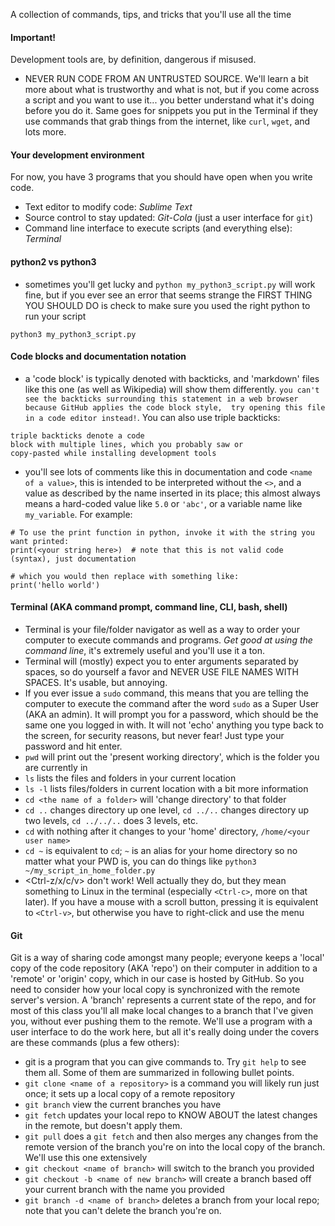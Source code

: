 A collection of commands, tips, and tricks that you'll use all the time

#### Important!
Development tools are, by definition, dangerous if misused. 
- NEVER RUN CODE FROM AN UNTRUSTED SOURCE.
We'll learn a bit more about what is trustworthy and what is not, but if you come across a script
and you want to use it... you better understand what it's doing before you do it.  Same goes
for snippets you put in the Terminal if they use commands that grab things from the internet,
like `curl`, `wget`, and lots more.


#### Your development environment
For now, you have 3 programs that you should have open when you write code.
- Text editor to modify code: *Sublime Text*
- Source control to stay updated: *Git-Cola* (just a user interface for `git`)
- Command line interface to execute scripts (and everything else): *Terminal*


#### python2 vs python3
- sometimes you'll get lucky and `python my_python3_script.py` will work fine, but if you
ever see an error that seems strange the FIRST THING YOU SHOULD DO is check to make sure you
used the right python to run your script
```
python3 my_python3_script.py
```


#### Code blocks and documentation notation
- a 'code block' is typically denoted with backticks, and 'markdown' files like this
one (as well as Wikipedia) will show them differently. `you can't see the backticks
surrounding this statement in a web browser because GitHub applies the code block style, 
try opening this file in a code editor instead!`.  You can also use triple backticks:
```
triple backticks denote a code
block with multiple lines, which you probably saw or
copy-pasted while installing development tools
```
- you'll see lots of comments like this in documentation and code `<name of a value>`,
this is intended to be interpreted without the `<>`, and a value as described by the name
inserted in its place; this almost always means a hard-coded value like `5.0` or `'abc'`,
or a variable name like `my_variable`.
For example:
```
# To use the print function in python, invoke it with the string you want printed:
print(<your string here>)  # note that this is not valid code (syntax), just documentation

# which you would then replace with something like:
print('hello world')
```

#### Terminal (AKA command prompt, command line, CLI, bash, shell)
- Terminal is your file/folder navigator as well as a way to order your computer to
execute commands and programs. *Get good at using the command line*, it's extremely 
useful and you'll use it a ton.
- Terminal will (mostly) expect you to enter arguments separated by spaces, so
do yourself a favor and NEVER USE FILE NAMES WITH SPACES. It's usable, but annoying.
- If you ever issue a `sudo` command, this means that you are telling the computer
to execute the command after the word `sudo` as a Super User (AKA an admin). It will
prompt you for a password, which should be the same one you logged in with. It will
not 'echo' anything you type back to the screen, for security reasons, but never fear!
Just type your password and hit enter.
- `pwd` will print out the 'present working directory', which is the folder
you are currently in
- `ls` lists the files and folders in your current location
- `ls -l` lists files/folders in current location with a bit more information
- `cd <the name of a folder>` will 'change directory' to that folder
- `cd ..` changes directory up one level, `cd ../..` changes directory up two levels, 
`cd ../../..` does 3 levels, etc.
- `cd` with nothing after it changes to your 'home' directory, `/home/<your user name>`
- `cd ~` is equivalent to `cd`; `~` is an alias for your home directory so no matter what 
your PWD is, you can do things like `python3 ~/my_script_in_home_folder.py`
- <Ctrl-z/x/c/v> don't work! Well actually they do, but they mean something
to Linux in the terminal (especially `<Ctrl-c>`, more on that later).
If you have a mouse with a scroll button, pressing it is equivalent to 
`<Ctrl-v>`, but otherwise you have to right-click and use the menu


#### Git
Git is a way of sharing code amongst many people; everyone keeps a 'local'
copy of the code repository (AKA 'repo') on their computer in addition to
a 'remote' or 'origin' copy, which in our case is hosted by GitHub. So you
need to consider how your local copy is synchronized with the remote server's
version. A 'branch' represents a current state of the repo, and for most of
this class you'll all make local changes to a branch that I've given you, without ever 
pushing them to the remote. We'll use a program with a user interface to do the work here,
but all it's really doing under the covers are these commands (plus a few others):
- git is a program that you can give commands to. Try `git help` to see them all. Some
of them are summarized in following bullet points.
- `git clone <name of a repository>` is a command you will likely run just
once; it sets up a local copy of a remote repository
- `git branch` view the current branches you have
- `git fetch` updates your local repo to KNOW ABOUT the latest changes in the remote, but 
doesn't apply them.
- `git pull` does a `git fetch` and then also merges any changes from the remote
version of the branch you're on into the local copy of the branch. We'll use this one
extensively 
- `git checkout <name of branch>` will switch to the branch you provided
- `git checkout -b <name of new branch>` will create a branch based off your
current branch with the name you provided
- `git branch -d <name of branch>` deletes a branch from your local repo; note that
you can't delete the branch you're on.
